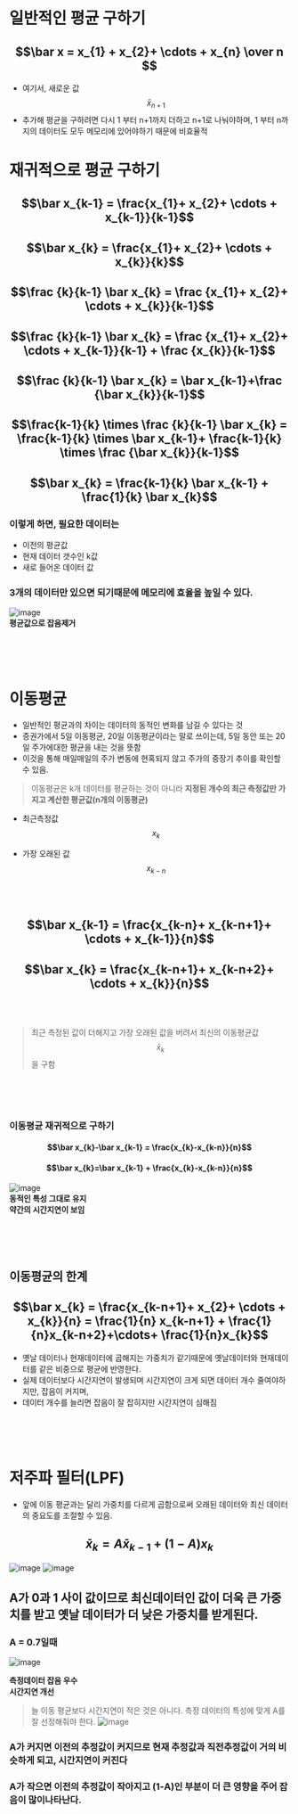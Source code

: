 # 일반적인 평균 구하기
## $$\bar x =  x_{1} + x_{2}+ \cdots + x_{n} \over n $$
- 여기서,  새로운 값 $$\bar x_{n+1}$$ 
- 추가해 평균을 구하려면 다시 1 부터 n+1까지 더하고 n+1로 나눠야하며, 1 부터 n까지의 데이터도 모두 메모리에 있어야하기 때문에 비효율적

# 재귀적으로 평균 구하기
## $$\bar x_{k-1} =  \frac{x_{1}+ x_{2}+ \cdots + x_{k-1}}{k-1}$$
## $$\bar x_{k} = \frac{x_{1}+ x_{2}+ \cdots + x_{k}}{k}$$
## $$\frac {k}{k-1} \bar x_{k} = \frac {x_{1}+ x_{2}+ \cdots + x_{k}}{k-1}$$
## $$\frac {k}{k-1} \bar x_{k} = \frac {x_{1}+ x_{2}+ \cdots + x_{k-1}}{k-1} + \frac {x_{k}}{k-1}$$
## $$\frac {k}{k-1} \bar x_{k} = \bar x_{k-1}+\frac {\bar x_{k}}{k-1}$$
## $$\frac{k-1}{k} \times \frac {k}{k-1} \bar x_{k} = \frac{k-1}{k} \times \bar x_{k-1}+ \frac{k-1}{k} \times \frac {\bar x_{k}}{k-1}$$
## $$\bar x_{k} = \frac{k-1}{k} \bar x_{k-1} + \frac{1}{k} \bar x_{k}$$

### 이렇게 하면, 필요한 데이터는 
- 이전의 평균값 
- 현재 데이터 갯수인 k값 
- 새로 들어온 데이터 값
### 3개의 데이터만 있으면 되기때문에 메모리에 효율을 높일 수 있다.

![image](https://user-images.githubusercontent.com/107944370/228788599-52e4399c-d0c3-4ec6-a246-f43d779d9977.png)
<br>
__평균값으로 잡음제거__

<br>
<br>
<br>

# 이동평균 
- 일반적인 평균과의 차이는 데이터의 동적인 변화를 남길 수 있다는 것
- 증권가에서 5일 이동평균, 20일 이동평균이라는 말로 쓰이는데,  5일 동안 또는 20일 주가에대한 평균을 내는 것을 뜻함
- 이것을 통해 매일매일의 주가 변동에 현혹되지 않고 주가의 중장기 추이를 확인할 수 있음.

>
>이동평균은 k개  데이터를 평균하는 것이 아니라 __지정된 개수의 최근 측정값만 가지고 계산한 평균값(n개의 이동평균)__

- 최근측정값 $$x_{k}$$ 

- 가장 오래된 값 $$x_{k-n}$$

<br>
<br>

## $$\bar x_{k-1} =  \frac{x_{k-n}+ x_{k-n+1}+ \cdots + x_{k-1}}{n}$$
## $$\bar x_{k} = \frac{x_{k-n+1}+ x_{k-n+2}+ \cdots + x_{k}}{n}$$

<br>
<br>

>
>최근 측정된 값이 더해지고 가장 오래된 값을 버려서 최신의 이동평균값 $$\bar x_{k}$$
>을 구함
>
<br>
<br>
<br>

### 이동평균 재귀적으로 구하기
#### $$\bar x_{k}-\bar x_{k-1} = \frac{x_{k}-x_{k-n}}{n}$$
#### $$\bar x_{k}=\bar x_{k-1} + \frac{x_{k}-x_{k-n}}{n}$$
![image](https://user-images.githubusercontent.com/107944370/228790194-42ffad3b-3ad7-493d-8e3f-0032f59c2625.png)
<br>
__동적인 특성 그대로 유지__
<br>
__약간의 시간지연이 보임__

<br>
<br>
<br>

## 이동평균의 한계
## $$\bar x_{k} = \frac{x_{k-n+1}+ x_{2}+ \cdots + x_{k}}{n} = \frac{1}{n} x_{k-n+1} + \frac{1}{n}x_{k-n+2}+\cdots+ \frac{1}{n}x_{k}$$ 

- 옛날 데이터나 현재데이터에 곱해지는 가중치가 같기때문에 옛날데이터와 현재데이터를 같은 비중으로 평균에 반영한다.
- 실제 데이터보다 시간지연이 발생되며 시간지연이 크게 되면 데이터 개수 줄여야하지만, 잡음이 커지며,
- 데이터 개수를 늘리면 잡음이 잘 잡히지만 시간지연이 심해짐

<br>
<br>
<br>

# 저주파 필터(LPF)
- 앞에 이동 평균과는 달리 가중치를 다르게 곱함으로써 오래된 데이터와 최신 데이터의 중요도를 조절할 수 있음.

## $$\bar x_{k} = A \bar x_{k-1} + (1-A)x_{k}$$
![image](https://user-images.githubusercontent.com/107944370/228813831-3f7f8fbf-08e3-401b-baad-038b93008105.png)
![image](https://user-images.githubusercontent.com/107944370/228815711-74bf21fa-7e05-4407-9ebc-7dbf1deb4ee8.png)
<br>
## __A가 0과 1 사이 값이므로 최신데이터인 값이 더욱 큰 가중치를 받고 옛날 데이터가 더 낮은 가중치를 받게된다.__
  
### A = 0.7일때
![image](https://user-images.githubusercontent.com/107944370/228816238-0d17f3ab-3358-4c88-8bc8-ee5565066015.png)

 __측정데이터 잡음 우수__
 <br>
 __시간지연 개선__

>늘 이동 평균보다 시간지연이 적은 것은 아니다. 측정 데이터의 특성에 맞게 A를 잘 선정해줘야 한다.
![image](https://user-images.githubusercontent.com/107944370/228817096-fe000916-f3f0-438b-8d10-cd55022bc8d0.png)
### A가 커지면 이전의 추정값이 커지므로 현재 추정값과 직전추정값이 거의 비슷하게 되고, 시간지연이 커진다
### A가 작으면 이전의 추정값이 작아지고 (1-A)인 부분이 더 큰 영향을 주어 잡음이 많이나타난다.

>
